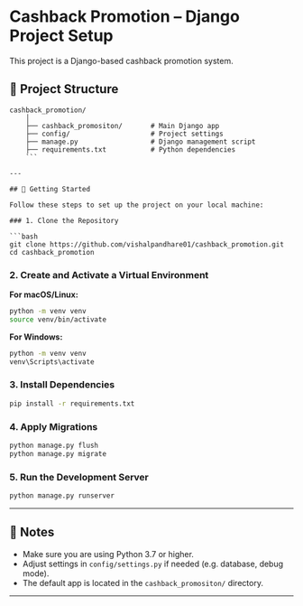 # Cashback Promotion – Django Project Setup

This project is a Django-based cashback promotion system.

## 🔧 Project Structure

```
cashback_promotion/
    │
    ├── cashback_promositon/       # Main Django app
    ├── config/                    # Project settings
    ├── manage.py                  # Django management script
    ├── requirements.txt           # Python dependencies
    ```

---

## 🚀 Getting Started

Follow these steps to set up the project on your local machine:

### 1. Clone the Repository

```bash
git clone https://github.com/vishalpandhare01/cashback_promotion.git
cd cashback_promotion
```

### 2. Create and Activate a Virtual Environment

**For macOS/Linux:**

```bash
python -m venv venv
source venv/bin/activate
```

**For Windows:**

```bash
python -m venv venv
venv\Scripts\activate
```

### 3. Install Dependencies

```bash
pip install -r requirements.txt
```

### 4. Apply Migrations

```bash
python manage.py flush
python manage.py migrate
```

### 5. Run the Development Server

```bash
python manage.py runserver
```

---

## 📝 Notes

* Make sure you are using Python 3.7 or higher.
* Adjust settings in `config/settings.py` if needed (e.g. database, debug mode).
* The default app is located in the `cashback_promositon/` directory.

---
